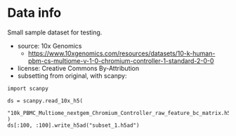 # Data info

Small sample dataset for testing.

- source: 10x Genomics
  - https://www.10xgenomics.com/resources/datasets/10-k-human-pbm-cs-multiome-v-1-0-chromium-controller-1-standard-2-0-0
- license: Creative Commons By-Attribution
- subsetting from original, with scanpy:
```
import scanpy

ds = scanpy.read_10x_h5(
    "10k_PBMC_Multiome_nextgem_Chromium_Controller_raw_feature_bc_matrix.h5"
)
ds[:100, :100].write_h5ad("subset_1.h5ad")
```
